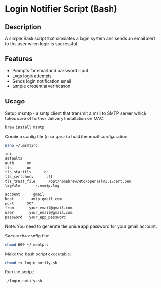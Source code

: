 # Login Notifier Script (Bash)

## Description
A simple Bash script that simulates a login system and sends an email alert to the user when login is successful.

## Features
- Prompts for email and password input
- Logs login attempts
- Sends login notification email
- Simple credential verification

## Usage
Setup msmtp - a smtp client that transmit a mail to SMTP server which takes care of further delivery
Installation on MAC:
```bash
brew install msmtp
```

Create a config file (msmtprc) to hold the email configuration
```bash
nano ~/.msmtprc

ini
defaults
auth      on
tls       on
tls_starttls      on
tls_certcheck      off
tls_trust_file      /opt/homebrew/etc/openssl@1.1/cert.pem
logfile      ~/.msmtp.log

account      gmail
host        amtp.gmail.com
port      587
from       your_email@gmail.com
user       your_email@gmail.com
password   your_app_password
```
Note: You need to generate the uniue app password for your gmail account.

Secure the config file:
```bash
chmod 600 ~/.msmtprc
```

Make the bash script executable:
```bash
chmod +x login_notify.sh
```

Run the script:
```bash
./login_notify.sh
```


